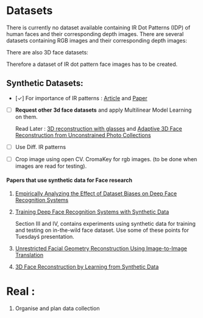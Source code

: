 # Datasets

There is currently no dataset available containing IR Dot Patterns (IDP) of human faces and their corresponding depth images.
There are several datasets containing RGB images and their corresponding depth images:
<add list>

There are also 3D face datasets:
<add list>

Therefore a dataset of IR dot pattern face images has to be created.
<add points from presentation>

## Synthetic Datasets: 

<Motivation for synthetic dataset>

- [✓] For importance of IR patterns : [Article](https://azttm.wordpress.com/2011/04/03/kinect-pattern-uncovered/) and [Paper](https://ieeexplore.ieee.org/stamp/stamp.jsp?arnumber=7328728)



- [ ] **Request other 3d face datasets** and apply Multilinear Model Learning on them.

     Read Later : [3D reconstruction with glasses](https://drive.google.com/file/d/12gR2pu8lZ7DCsBr4GV3hyh_qQdSFv6iC/view?usp=sharing) and [Adaptive 3D Face Reconstruction from Unconstrained Photo Collections](https://ieeexplore.ieee.org/stamp/stamp.jsp?tp=&arnumber=7780824)


- [ ] Use Diff. IR patterns
- [ ] Crop image using open CV. CromaKey for rgb images. (to be done when images are read for testing).



#### Papers that use synthetic data for Face research
1. [Empirically Analyzing the Effect of Dataset Biases on Deep Face Recognition Systems](http://openaccess.thecvf.com/content_cvpr_2018_workshops/papers/w41/Kortylewski_Empirically_Analyzing_the_CVPR_2018_paper.pdf)

2. [Training Deep Face Recognition Systems with Synthetic Data](https://arxiv.org/pdf/1802.05891.pdf)
   
   Section III and IV, contains experiments using synthetic data for training and testing on in-the-wild face dataset.
   Use some of these points for Tuesdayś presentation.

3. [Unrestricted Facial Geometry Reconstruction Using Image-to-Image Translation](https://arxiv.org/pdf/1703.10131.pdf)

4. [3D Face Reconstruction by Learning from Synthetic Data](https://arxiv.org/pdf/1609.04387.pdf)

# Real :
1. Organise and plan data collection
